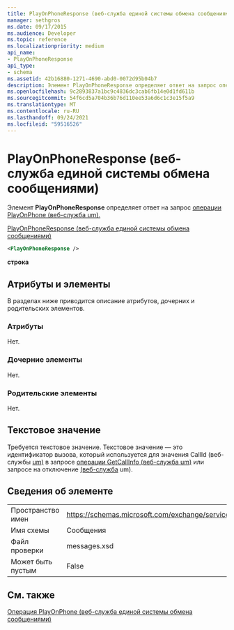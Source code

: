 ```yaml
---
title: PlayOnPhoneResponse (веб-служба единой системы обмена сообщениями)
manager: sethgros
ms.date: 09/17/2015
ms.audience: Developer
ms.topic: reference
ms.localizationpriority: medium
api_name:
- PlayOnPhoneResponse
api_type:
- schema
ms.assetid: 42b16880-1271-4690-abd0-0072d95b04b7
description: Элемент PlayOnPhoneResponse определяет ответ на запрос операции PlayOnPhone (веб-служба um).
ms.openlocfilehash: 9c2893837a1bc9c4836dc3cab6fb14e0d1fd611b
ms.sourcegitcommit: 54f6cd5a704b36b76d110ee53a6d6c1c3e15f5a9
ms.translationtype: MT
ms.contentlocale: ru-RU
ms.lasthandoff: 09/24/2021
ms.locfileid: "59516526"
---
```

# <a name="playonphoneresponse-um-web-service"></a>PlayOnPhoneResponse (веб-служба единой системы обмена сообщениями)

Элемент **PlayOnPhoneResponse** определяет ответ на запрос [операции PlayOnPhone (веб-служба um).](playonphone-operation-um-web-service.md) 
  
[PlayOnPhoneResponse (веб-служба единой системы обмена сообщениями)](playonphoneresponse-um-web-service.md)
  
```xml
<PlayOnPhoneResponse />
```

 **строка**
## <a name="attributes-and-elements"></a>Атрибуты и элементы

В разделах ниже приводится описание атрибутов, дочерних и родительских элементов.
  
### <a name="attributes"></a>Атрибуты

Нет.
  
### <a name="child-elements"></a>Дочерние элементы

Нет.
  
### <a name="parent-elements"></a>Родительские элементы

Нет.
  
## <a name="text-value"></a>Текстовое значение

Требуется текстовое значение. Текстовое значение — это идентификатор вызова, который используется для значения CallId (веб-службы [um)](callid-um-web-service.md) в запросе [операции GetCallInfo (веб-служба um)](getcallinfo-operation-um-web-service.md) или запросе на отключение [(веб-служба](disconnect-operation-um-web-service.md) um). 
  
## <a name="element-information"></a>Сведения об элементе

|||
|:-----|:-----|
|Пространство имен  <br/> |https://schemas.microsoft.com/exchange/services/2006/messages  <br/> |
|Имя схемы  <br/> |Сообщения  <br/> |
|Файл проверки  <br/> |messages.xsd  <br/> |
|Может быть пустым  <br/> |False  <br/> |
   
## <a name="see-also"></a>См. также



[Операция PlayOnPhone (веб-служба единой системы обмена сообщениями)](playonphone-operation-um-web-service.md)

